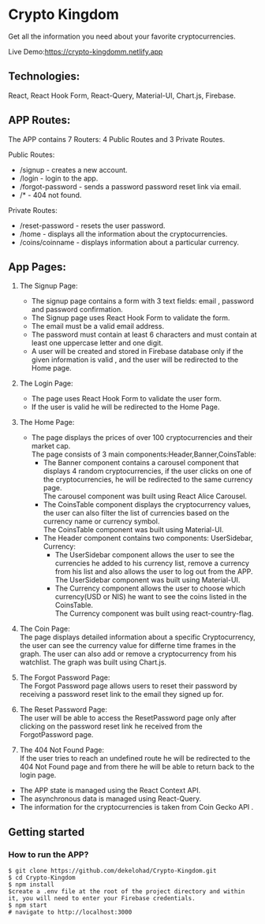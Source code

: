 # Crypto Kingdom 
Get all the information you need about your favorite cryptocurrencies.

Live Demo:https://crypto-kingdomm.netlify.app


## Technologies:
React, React Hook Form, React-Query, Material-UI, Chart.js, Firebase.


## APP Routes:
The APP contains 7 Routers: 4 Public Routes and 3 Private Routes.<br>

 Public Routes:<br>
   * /signup - creates a new account.<br>
   * /login - login to the app.<br>
   * /forgot-password - sends a password password reset link via email.<br>
   * /*  - 404 not found.<br>
 
Private Routes:<br>
   * /reset-password  - resets the user password. <br>
   * /home  - displays all the information about the cryptocurrencies.<br>
   * /coins/coinname  - displays information about a particular currency.<br> 


##  App Pages:<br>

1. The Signup Page:
    * The signup page contains a form with 3 text fields: email , password and password confirmation.<br>
    * The Signup page uses React Hook Form to validate the form.<br>
    * The email must be a valid email address.<br>
    * The password must contain at least 6 characters and must contain at least one uppercase letter and one digit.<br>
    * A user will be created and stored in Firebase database only if the given information is valid , and the user will be redirected to the Home page.

2. The Login Page:<br>
    * The page uses React Hook Form to validate the user form.<br>
    * If the user is valid he will be redirected to the Home Page.<br>
   
3. The Home Page:
    * The page displays the prices of over 100 cryptocurrencies and their market cap.<br>
    The page consists of 3 main components:Header,Banner,CoinsTable:
       * The Banner component contains a carousel component that displays 4 random cryptocurrencies, if the user clicks on one of the cryptocurrencies, he will be redirected to the same currency page.<br>
       The carousel component was built using React Alice Carousel.<br>
       * The CoinsTable component displays the cryptocurrency values, the user can also filter the list of currencies based on the currency name or currency symbol.<br>
       The CoinsTable component was built using Material-UI.<br>
       * The Header component contains two components: UserSidebar, Currency:<br>
         * The UserSidebar component allows the user to see the currencies he added to his currency list, remove a currency from his list
          and also allows the user to log out from the APP.<br>
	  The UserSidebar component was built using Material-UI.<br>
         * The Currency component allows the user to choose which currency(USD or NIS) he want to see the coins listed in the CoinsTable.<br>
         The Currency component was built using react-country-flag.<br>
         
4. The Coin Page:<br>
  The page displays detailed information about a specific Cryptocurrency, the user can see the currency value for differne time frames in the graph.
 The user can also add or remove a cryptocurrency from his watchlist.
The graph was built using Chart.js.<br>
 
 5. The Forgot Password Page:<br>
   The Forgot Password page allows users to reset their password by receiving a password reset link to the email they signed up for.<br>

 6. The Reset Password Page:<br>
   The user will be able to access the ResetPassword page only after clicking on the password reset link he received from the ForgotPassword page.<br>

 7. The 404 Not Found Page:<br>
  If the user tries to reach an undefined route he will be redirected to the 404 Not Found page and from there he will be able to return back to the login page.<br>

* The APP state is managed using the React Context API.<br>
* The asynchronous data is managed using React-Query.<br>
* The information for the cryptocurrencies is taken from Coin Gecko API
.<br>

## Getting started

### How to run the APP?

```
$ git clone https://github.com/dekelohad/Crypto-Kingdom.git
$ cd Crypto-Kingdom
$ npm install
$create a .env file at the root of the project directory and within it, you will need to enter your Firebase credentials.
$ npm start
# navigate to http://localhost:3000
 ```




